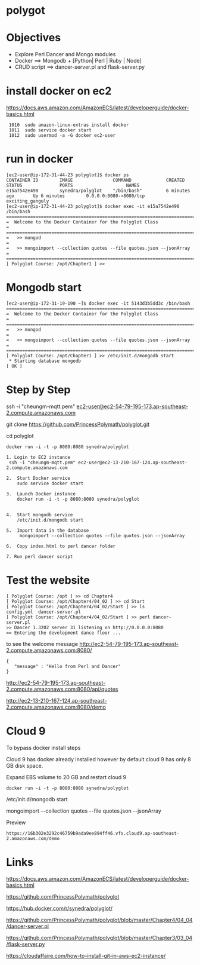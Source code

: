 # polygot

# Objectives
- Explore Perl Dancer and Mongo modules
- Docker ==>  Mongodb +  [Python| Perl | Ruby | Node]
- CRUD script ==> dancer-server.pl  and flask-server.py


# install docker on ec2

https://docs.aws.amazon.com/AmazonECS/latest/developerguide/docker-basics.html

```
 1010  sudo amazon-linux-extras install docker
 1011  sudo service docker start
 1012  sudo usermod -a -G docker ec2-user
```

# run in docker
```
[ec2-user@ip-172-31-44-23 polyglot]$ docker ps
CONTAINER ID        IMAGE               COMMAND             CREATED             STATUS              PORTS                    NAMES
e15a7542e498        synedra/polyglot    "/bin/bash"         6 minutes ago       Up 6 minutes        0.0.0.0:8080->8080/tcp   exciting_ganguly
[ec2-user@ip-172-31-44-23 polyglot]$ docker exec -it e15a7542e498 /bin/bash
===========================================================================================
=  Welcome to the Docker Container for the Polyglot Class                                 =
===========================================================================================
=   >> mongod                                                                             =
=   >> mongoimport --collection quotes --file quotes.json --jsonArray                     =
===========================================================================================
[ Polyglot Course: /opt/Chapter1 ] >>

```

# Mongodb start

```
[ec2-user@ip-172-31-19-190 ~]$ docker exec -it 5143d3b5dd3c /bin/bash
===========================================================================================
=  Welcome to the Docker Container for the Polyglot Class                                 =
===========================================================================================
=   >> mongod                                                                             =
=   >> mongoimport --collection quotes --file quotes.json --jsonArray                     =
===========================================================================================
[ Polyglot Course: /opt/Chapter1 ] >> /etc/init.d/mongodb start
 * Starting database mongodb                                                                                            [ OK ]
```

# Step by Step

ssh -i "cheungm-mqtt.pem" ec2-user@ec2-54-79-195-173.ap-southeast-2.compute.amazonaws.com

git clone https://github.com/PrincessPolymath/polyglot.git

cd polyglot

`docker run -i -t -p 8080:8080 synedra/polyglot`

```
1. Login to EC2 instance
 ssh -i "cheungm-mqtt.pem" ec2-user@ec2-13-210-167-124.ap-southeast-2.compute.amazonaws.com

2.  Start Docker service
    sudo service docker start

3.  Launch Docker instance
    docker run -i -t -p 8080:8080 synedra/polyglot


4.  Start mongodb service
    /etc/init.d/mongodb start

5.  Import data in the database
     mongoimport --collection quotes --file quotes.json --jsonArray  

6.  Copy index.html to perl dancer folder
   
7. Run perl dancer script

```   

# Test the website
```
[ Polyglot Course: /opt ] >> cd Chapter4
[ Polyglot Course: /opt/Chapter4/04_02 ] >> cd Start
[ Polyglot Course: /opt/Chapter4/04_02/Start ] >> ls
config.yml  dancer-server.pl
[ Polyglot Course: /opt/Chapter4/04_02/Start ] >> perl dancer-server.pl
>> Dancer 1.3202 server 31 listening on http://0.0.0.0:8080
== Entering the development dance floor ...
```

to see the welcome message
http://ec2-54-79-195-173.ap-southeast-2.compute.amazonaws.com:8080/

```
{
   "message" : "Hello from Perl and Dancer"
}
```
http://ec2-54-79-195-173.ap-southeast-2.compute.amazonaws.com:8080/api/quotes

http://ec2-13-210-167-124.ap-southeast-2.compute.amazonaws.com:8080/demo

# Cloud 9
To bypass docker install steps

Cloud 9 has docker already installed however by default cloud 9 has only 8 GB disk space.

Expand EBS volume to 20 GB and restart cloud 9

`docker run -i -t -p 8080:8080 synedra/polyglot`

/etc/init.d/mongodb start

mongoimport --collection quotes --file quotes.json --jsonArray    

Preview
```
https://16b302e3292c46759b9ada9ee894ff46.vfs.cloud9.ap-southeast-2.amazonaws.com/demo
```

# Links

https://docs.aws.amazon.com/AmazonECS/latest/developerguide/docker-basics.html

https://github.com/PrincessPolymath/polyglot

https://hub.docker.com/r/synedra/polyglot/

https://github.com/PrincessPolymath/polyglot/blob/master/Chapter4/04_04/dancer-server.pl

https://github.com/PrincessPolymath/polyglot/blob/master/Chapter3/03_04/flask-server.py

https://cloudaffaire.com/how-to-install-git-in-aws-ec2-instance/
